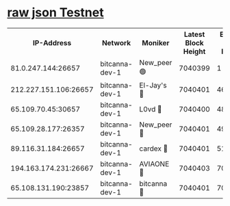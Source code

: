 [raw json Testnet](https://rpc-check.bcat.stavr.tech/bcat/rpc-bcat-result.json)
=


<table><tr><th>IP-Address</th><th>Network</th><th>Moniker</th><th>Latest Block Height</th><th>Earliest Block Height</th><th>Catching Up</th><th>Tx Index</th><th>Voting Power</th><th>Scan Time</th></tr><tr><td>81.0.247.144:26657</td><td>bitcanna-dev-1</td><td>New_peer 🟢</td><td>7040399</td><td>1</td><td>False</td><td>on</td><td>0</td><td>2024-03-25T05:30:33.095670808UTC</td></tr><tr><td>212.227.151.106:26657</td><td>bitcanna-dev-1</td><td>El-Jay's 🔴</td><td>7040401</td><td>4670391</td><td>False</td><td>on</td><td>2218364</td><td>2024-03-25T05:30:39.774706057UTC</td></tr><tr><td>65.109.70.45:30657</td><td>bitcanna-dev-1</td><td>L0vd 🔴</td><td>7040400</td><td>4828155</td><td>False</td><td>on</td><td>308120</td><td>2024-03-25T05:30:33.423555862UTC</td></tr><tr><td>65.109.28.177:26357</td><td>bitcanna-dev-1</td><td>New_peer 🔴</td><td>7040401</td><td>4952911</td><td>False</td><td>on</td><td>2237167</td><td>2024-03-25T05:30:40.351499200UTC</td></tr><tr><td>89.116.31.184:26657</td><td>bitcanna-dev-1</td><td>cardex 🔴</td><td>7040401</td><td>5185001</td><td>False</td><td>on</td><td>1</td><td>2024-03-25T05:30:40.056662085UTC</td></tr><tr><td>194.163.174.231:26667</td><td>bitcanna-dev-1</td><td>AVIAONE 🔴</td><td>7040403</td><td>7036221</td><td>False</td><td>on</td><td>1949865</td><td>2024-03-25T05:30:49.122010459UTC</td></tr><tr><td>65.108.131.190:23857</td><td>bitcanna-dev-1</td><td>bitcanna 🔴</td><td>7040401</td><td>7036401</td><td>False</td><td>off</td><td>378646</td><td>2024-03-25T05:30:40.645833564UTC</td></tr></table>